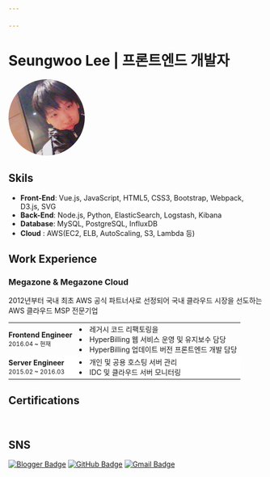 ```yaml
---

---
```


# Seungwoo Lee | 프론트엔드 개발자

<img src="./img/profile.jpeg" width="30%" height="30%" style="border-radius:50% !important">

## Skils

* __Front-End__: Vue.js, JavaScript, HTML5, CSS3, Bootstrap, Webpack, D3.js, SVG
* __Back-End__: Node.js,  Python, ElasticSearch, Logstash, Kibana
* __Database__: MySQL, PostgreSQL, InfluxDB
* __Cloud__ : AWS(EC2, ELB, AutoScaling, S3, Lambda 등)

## Work Experience

<h3>
    Megazone & Megazone Cloud
</h3>
<p style="margin-bottom:0;">
    2012년부터 국내 최초 AWS 공식 파트너사로 선정되어 국내 클라우드 시장을 선도하는 AWS 클라우드 MSP 전문기업
</p>
<table class="about">
    <tbody>
        <tr>
            <td style="padding-left:0;">
                <b>Frontend Engineer</b><br>
                <small>2016.04 ~ 현재</small>
            </td>
            <td>
                <li>레거시 코드 리팩토링을</li>
                <li>HyperBilling 웹 서비스 운영 및 유지보수 담당</li>
                <li>HyperBilling 업데이트 버전 프론트엔드 개발 담당</li>
            </td>
        </tr>
        <tr>
            <td style="padding-left:0;">
                <b>Server Engineer</b><br>
                <small>2015.02 ~ 2016.03</small>
            </td>
            <td>
                <li>개인 및 공용 호스팅 서버 관리</li>
                <li>IDC 및 클라우드 서버 모니터링</li>
            </td>
        </tr>
    </tbody>
</table>
<style>
table.about tr,
table.about td {
    border: none;
}
table.about tr:nth-child(2n) {
    background-color: #fff;
}
</style>

## Certifications

<div style="display:block;content:'';clear:both;padding:0.5rem;"></div>
<div
    data-iframe-width="150"
    data-iframe-height="270"
    data-share-badge-id="3a1147d3-61a2-4c44-bb43-8f5d502fec0e"
    data-share-badge-host="https://www.credly.com">
</div>
<script type="text/javascript" async src="//cdn.credly.com/assets/utilities/embed.js"></script>
<div
    data-iframe-width="150"
    data-iframe-height="270"
    data-share-badge-id="a7028ea2-c50c-4444-90d7-9c0b124253a1"
    data-share-badge-host="https://www.credly.com">
</div>
<script type="text/javascript" async src="//cdn.credly.com/assets/utilities/embed.js"></script>

<!-- [![AWS Certified Solutions Architect – Associate](https://images.credly.com/size/340x340/images/4bc21d8b-4afe-4fbd-9a90-a9de8bf7b240/AWS-SolArchitect-Associate-2020.png)](https://www.credly.com/badges/a7028ea2-c50c-4444-90d7-9c0b124253a1/public_url)
[![AWS Certified Developer – Associate](https://images.credly.com/size/340x340/images/598f6ac6-2dbd-4394-8ae4-943b2f4c43ea/AWS-Developer-Associate-2020.png)](https://www.credly.com/badges/3a1147d3-61a2-4c44-bb43-8f5d502fec0e/public_url) -->

## SNS

[![Blogger Badge](https://img.shields.io/badge/-Blog-FF5722?style=flat-square&logo=Blogger&logoColor=white)](https://seungwoo321.github.io/)
[![GitHub Badge](https://img.shields.io/badge/-GitHub-181717?style=flat&logo=GitHub&logoColor=white)](https://github.com/Seungwoo321)
[![Gmail Badge](https://img.shields.io/badge/-seungwoo321@gmail.com-EA4335?style=flat-square&logo=Gmail&logoColor=white)](mailto:seungwoo321@gmail.com)

 <!-- <img src="./img/fire.png" style="width:100px; height:100px;"> -->